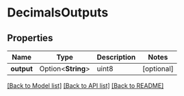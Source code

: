 # DecimalsOutputs

## Properties

Name | Type | Description | Notes
------------ | ------------- | ------------- | -------------
**output** | Option<**String**> | uint8 | [optional]

[[Back to Model list]](../README.md#documentation-for-models) [[Back to API list]](../README.md#documentation-for-api-endpoints) [[Back to README]](../README.md)


